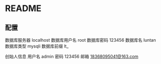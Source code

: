 # README

## 配置

数据库服务器 localhost
数据库用户名 root
数据库密码 123456
数据库名 luntan
数据库类型 mysqli
数据库前缀 lt\_

创始人信息
用户名 admin
密码 123456
邮箱 18368095041@163.com
